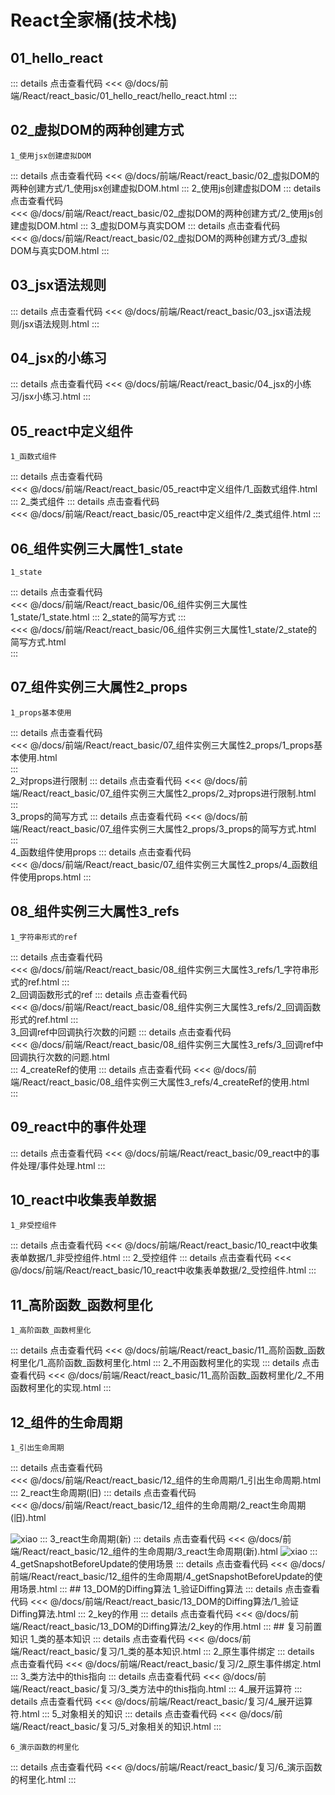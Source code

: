 # React全家桶(技术栈)
## 01_hello_react 
::: details 点击查看代码
<<< @/docs/前端/React/react_basic/01_hello_react/hello_react.html
:::
## 02_虚拟DOM的两种创建方式 

    1_使用jsx创建虚拟DOM
::: details 点击查看代码
<<< @/docs/前端/React/react_basic/02_虚拟DOM的两种创建方式/1_使用jsx创建虚拟DOM.html
:::
    2_使用js创建虚拟DOM
::: details 点击查看代码    
<<< @/docs/前端/React/react_basic/02_虚拟DOM的两种创建方式/2_使用js创建虚拟DOM.html
:::
    3_虚拟DOM与真实DOM
::: details 点击查看代码   
<<< @/docs/前端/React/react_basic/02_虚拟DOM的两种创建方式/3_虚拟DOM与真实DOM.html 
:::
## 03_jsx语法规则 
::: details 点击查看代码
<<< @/docs/前端/React/react_basic/03_jsx语法规则/jsx语法规则.html
:::
## 04_jsx的小练习
::: details 点击查看代码
<<< @/docs/前端/React/react_basic/04_jsx的小练习/jsx小练习.html
:::

## 05_react中定义组件
    1_函数式组件
::: details 点击查看代码   
<<< @/docs/前端/React/react_basic/05_react中定义组件/1_函数式组件.html
:::
    2_类式组件
::: details 点击查看代码    
<<< @/docs/前端/React/react_basic/05_react中定义组件/2_类式组件.html
:::
## 06_组件实例三大属性1_state
    1_state 
::: details 点击查看代码    
<<< @/docs/前端/React/react_basic/06_组件实例三大属性1_state/1_state.html
:::
    2_state的简写方式
:::    
<<< @/docs/前端/React/react_basic/06_组件实例三大属性1_state/2_state的简写方式.html   
:::
## 07_组件实例三大属性2_props
    1_props基本使用
::: details 点击查看代码    
<<< @/docs/前端/React/react_basic/07_组件实例三大属性2_props/1_props基本使用.html   
:::    
    2_对props进行限制
::: details 点击查看代码
<<< @/docs/前端/React/react_basic/07_组件实例三大属性2_props/2_对props进行限制.html  
:::     
    3_props的简写方式
::: details 点击查看代码
<<< @/docs/前端/React/react_basic/07_组件实例三大属性2_props/3_props的简写方式.html  
:::     
    4_函数组件使用props 
::: details 点击查看代码    
<<< @/docs/前端/React/react_basic/07_组件实例三大属性2_props/4_函数组件使用props.html 
:::      
## 08_组件实例三大属性3_refs
    1_字符串形式的ref
::: details 点击查看代码    
<<< @/docs/前端/React/react_basic/08_组件实例三大属性3_refs/1_字符串形式的ref.html 
:::  
    2_回调函数形式的ref
::: details 点击查看代码    
<<< @/docs/前端/React/react_basic/08_组件实例三大属性3_refs/2_回调函数形式的ref.html 
:::  
    3_回调ref中回调执行次数的问题
::: details 点击查看代码    
<<< @/docs/前端/React/react_basic/08_组件实例三大属性3_refs/3_回调ref中回调执行次数的问题.html   
:::
    4_createRef的使用
::: details 点击查看代码
<<< @/docs/前端/React/react_basic/08_组件实例三大属性3_refs/4_createRef的使用.html  
:::
## 09_react中的事件处理
::: details 点击查看代码
<<< @/docs/前端/React/react_basic/09_react中的事件处理/事件处理.html 
:::
## 10_react中收集表单数据
    1_非受控组件
::: details 点击查看代码
<<< @/docs/前端/React/react_basic/10_react中收集表单数据/1_非受控组件.html 
:::
    2_受控组件
::: details 点击查看代码
<<< @/docs/前端/React/react_basic/10_react中收集表单数据/2_受控组件.html
::: 
## 11_高阶函数_函数柯里化 
    1_高阶函数_函数柯里化
::: details 点击查看代码
<<< @/docs/前端/React/react_basic/11_高阶函数_函数柯里化/1_高阶函数_函数柯里化.html 
:::
    2_不用函数柯里化的实现
::: details 点击查看代码
<<< @/docs/前端/React/react_basic/11_高阶函数_函数柯里化/2_不用函数柯里化的实现.html 
:::
## 12_组件的生命周期 
    1_引出生命周期
::: details 点击查看代码    
<<< @/docs/前端/React/react_basic/12_组件的生命周期/1_引出生命周期.html   
::: 
    2_react生命周期(旧)
::: details 点击查看代码    
<<< @/docs/前端/React/react_basic/12_组件的生命周期/2_react生命周期(旧).html 
<!-- ![xiao](/assets/react/2_react生命周期(旧).png) -->
<img class="custom" :src="$withBase('/assets/react/2_react生命周期(旧).png')" alt="xiao">
:::   
    3_react生命周期(新)
::: details 点击查看代码    
<<< @/docs/前端/React/react_basic/12_组件的生命周期/3_react生命周期(新).html    
<!-- ![xiao](/assets/react/3_react生命周期(新).png) -->
<img class="custom" :src="$withBase('/assets/react/3_react生命周期(新).png')" alt="xiao">
:::
    4_getSnapshotBeforeUpdate的使用场景
::: details 点击查看代码    
<<< @/docs/前端/React/react_basic/12_组件的生命周期/4_getSnapshotBeforeUpdate的使用场景.html 
:::   
## 13_DOM的Diffing算法
    1_验证Diffing算法
::: details 点击查看代码    
<<< @/docs/前端/React/react_basic/13_DOM的Diffing算法/1_验证Diffing算法.html
:::
    2_key的作用
::: details 点击查看代码
<<< @/docs/前端/React/react_basic/13_DOM的Diffing算法/2_key的作用.html
:::
## 复习前置知识 
    1_类的基本知识
::: details 点击查看代码    
<<< @/docs/前端/React/react_basic/复习/1_类的基本知识.html
:::
    2_原生事件绑定
::: details 点击查看代码    
<<< @/docs/前端/React/react_basic/复习/2_原生事件绑定.html
:::
    3_类方法中的this指向 
::: details 点击查看代码
<<< @/docs/前端/React/react_basic/复习/3_类方法中的this指向.html
:::
    4_展开运算符
::: details 点击查看代码
<<< @/docs/前端/React/react_basic/复习/4_展开运算符.html
:::
    5_对象相关的知识
::: details 点击查看代码
<<< @/docs/前端/React/react_basic/复习/5_对象相关的知识.html
:::

    6_演示函数的柯里化
::: details 点击查看代码
<<< @/docs/前端/React/react_basic/复习/6_演示函数的柯里化.html
:::